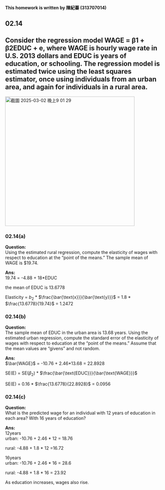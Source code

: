 #### This homework is written by 陳紀蓁 (313707014)
## 02.14

## Consider the regression model WAGE = β1 + β2EDUC + e, where WAGE is hourly wage rate in U.S. 2013 dollars and EDUC is years of education, or schooling. The regression model is estimated twice using the least squares estimator, once using individuals from an urban area, and again for individuals in a rural area. 
<img width="416" alt="截圖 2025-03-02 晚上9 01 29" src="https://github.com/user-attachments/assets/7b4534a0-fb51-404f-b898-c6ee356cb8b4" />

### 02.14(a)
**Question:**\
Using the estimated rural regression, compute the elasticity of wages with respect to education at the “point of the means.” The sample mean of WAGE is $19.74.


**Ans:**\
19.74 = -4.88 + 18*EDUC

the mean of EDUC is 13.6778

Elasticity = $b_2$ * $\frac{\bar{\text{x}}}{\bar{\text{y}}}$
= 1.8 * $\frac{13.6778}{19.74}$ = 1.2472




### 02.14(b)
**Question:**\
The sample mean of EDUC in the urban area is 13.68 years. Using the estimated urban regression, compute the standard error of the elasticity of wages with respect to education at the “point of the means.” Assume that the mean values are “givens” and not random.

**Ans:**\
$\bar{WAGE}$ = -10.76 + 2.46*13.68 = 22.8928

SE(E) = SE($\beta_2$) * $\frac{\bar{\text{EDUC}}}{\bar{\text{WAGE}}}$

SE(E) = 0.16 * $\frac{13.6778}{22.8928}$ = 0.0956





### 02.14(c)
**Question:**\
What is the predicted wage for an individual with 12 years of education in each area? With 16 years of education?

**Ans:**\
12years\
urban: -10.76 + 2.46 * 12 = 18.76

rural: -4.88 + 1.8 * 12 =16.72


16years\
urban: -10.76 + 2.46 * 16 = 28.6

rural: -4.88 + 1.8 * 16 = 23.92

As education increases, wages also rise.







